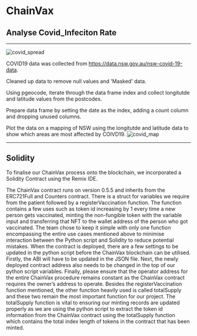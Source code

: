 # ChainVax


## Analyse Covid_Infeciton Rate ##

---

![covid_spread](./readme_images/covid_spread5x.gif)

COVID19 data was collected from https://data.nsw.gov.au/nsw-covid-19-data.

Cleaned up data to remove null values and 'Masked' data.

Using pgeocode, iterate through the data frame index and collect longitutde and latitude values from the postcodes.

Prepare data frame by setting the date as the index, adding a count column and dropping unused columns.

Plot the data on a mapping of NSW using the longitutde and latitude data to show which areas are most affected by COIVD19.
![covid_map](./readme_images/covid_map_interact.gif)

---

## Solidity ##

To finalise our ChainVax process onto the blockchain, we incorporated a Solidity Contract using the Remix IDE.

The ChainVax contract runs on version 0.5.5 and inherits from the ERC721Full and Counters contract. 
There is a struct for variables we require from the patient followed by a registerVaccination function. 
The function contains a few uses such as token id increasing by 1 every time a new person gets vaccinated, minting the non-fungible token with the variable input and transferring that NFT to the wallet address of the person who got vaccinated.
The team chose to keep it simple with only one function encompassing the entire use cases mentioned above to minimise interaction between the Python script and Solidity to reduce potential mistakes. 
When the contract is deployed, there are a few settings to be updated in the python script before the ChainVax blockchain can be utilised. 
Firstly, the ABI will have to be updated in the JSON file. 
Next, the newly deployed contract address also needs to be changed in the top of our python script variables. 
Finally, please ensure that the operator address for the entire ChainVax procedure remains constant as the ChainVax contract requires the owner’s address to operate.
Besides the registerVaccination function mentioned, the other function heavily used is called totalSupply and these two remain the most important function for our project. 
The totalSupply function is vital to ensuring our minting records are updated properly as we are using the python script to extract the token id information from the ChainVax contract using the totalSupply function which contains the total index length of tokens in the contract that has been minted.
